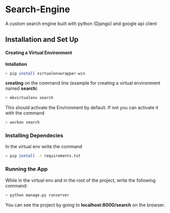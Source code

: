# Search-Engine
A custom search engine built with python (Django) and google api client
## Installation and Set Up
#### Creating a Virtual Environment 
**Intallation**
```bash
> pip install virtualenvwrapper-win
```
**creating**
on the command line (example for creating a virtual environment named **search**)
```bash
> mkvirtualenv search
```
This should activate the Environment by default. If not you can activate it with the command 
```bash
> workon search
```
### Installing Dependecies
In the virtual env write the command
```bash
> pip install -r requirements.txt
```
### Running the App
While in the virtual env and in the root of the project, write the following command:
```bash
> python manage.py runserver
```
You can see the project by going to **localhost:8000/search** on the browser.
